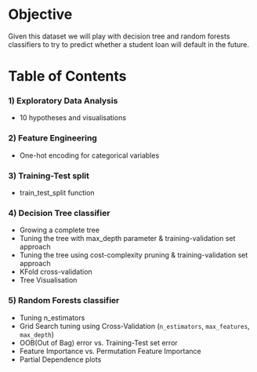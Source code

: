 # Objective
Given this dataset we will play with decision tree and random forests classifiers to try to predict whether a student loan will default in the future.

# Table of Contents
### 1) Exploratory Data Analysis 
  - 10 hypotheses and visualisations  
### 2) Feature Engineering  
  - One-hot encoding for categorical variables  
### 3) Training-Test split    
  - train_test_split function  
### 4) Decision Tree classifier   
  - Growing a complete tree    
  - Tuning the tree with max_depth parameter & training-validation set approach    
  - Tuning the tree using cost-complexity pruning & training-validation set approach      
  - KFold cross-validation    
  - Tree Visualisation    
### 5) Random Forests classifier  
  - Tuning n_estimators 
  - Grid Search tuning using Cross-Validation (`n_estimators`, `max_features`, `max_depth`)
  - OOB(Out of Bag) error vs. Training-Test set error  
  - Feature Importance vs. Permutation Feature Importance
  - Partial Dependence plots  
